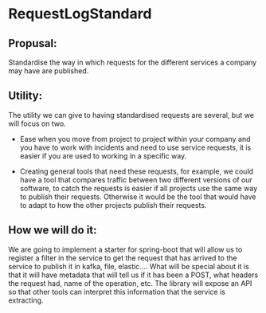 # RequestLogStandard

## Propusal:
Standardise the way in which requests for the different services a company may have are published. 

## Utility:
The utility we can give to having standardised requests are several, but we will focus on two.

* Ease when you move from project to project within your company and you have to work with incidents and need to use service requests, it is easier if you are used to working in a specific way.

* Creating general tools that need these requests, for example, we could have a tool that compares traffic between two different versions of our software, to catch the requests is easier if all projects use the same way to publish their requests. Otherwise it would be the tool that would have to adapt to how the other projects publish their requests.

## How we will do it:
We are going to implement a starter for spring-boot that will allow us to register a filter in the service to get the request that has arrived to the service to publish it in kafka, file, elastic.... What will be special about it is that it will have metadata that will tell us if it has been a POST, what headers the request had, name of the operation, etc.
The library will expose an API so that other tools can interpret this information that the service is extracting.

